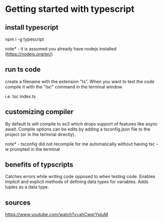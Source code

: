# Getting started with typescript

## install typescript

npm i -g typescript

note* - it is assumed you already have nodejs installed (https://nodejs.org/en/)

## run ts code

create a filename with the extension "ts". When you want to test the code compile it with the "tsc" command in the terminal window

i.e. tsc index.ts

## customizing compiler
By default ts will compile to es3 which drops support of features like async await. Compile options can be edits by adding a tsconfig.json file to the project (or in the terminal directly).

note* - tsconfig did not recompile for me automatically without having tsc -w prompted in the terminal

## benefits of typscripts
Catches errors while writing code opposed to when testing code. Enables implicit and explicit methods of defining data types for variables. Adds tuples as a data type.

## sources
https://www.youtube.com/watch?v=ahCwqrYpIuM
